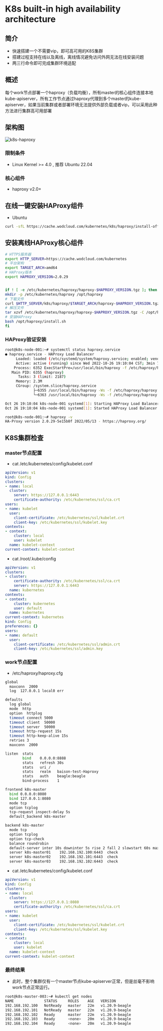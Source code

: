 # K8s built-in high availability architecture
## 简介

* 快速搭建一个不需要vip，即可高可用的K8S集群
* 搭建过程支持在线以及离线，离线情况避免访问外网无法在线安装问题
* 两三行命令即可完成集群环境适配

## 概述

每个work节点部署一个haproxy（负载均衡），所有master的核心组件连接本地kube-apiserver，所有工作节点通过haproxy代理到多个master的kube-apiserver，如果当前集群或者部署环境无法提供外部负载或者vip，可以采用此种方法进行集群高可用部署

## 架构图



![k8s-haproxy](https://github.com/likeitchen/built-in-high-availability-k8s/blob/dev-test/artwork/PNG/K8S-HAProxy.png)

### 限制条件

* Linux Kernel >= 4.0 , 推荐 Ubuntu 22.04

### 核心组件

* haproxy v2.0+

## 在线一键安装HAProxy组件

- Ubuntu

```bash
curl -sfL https://cache.wodcloud.com/kubernetes/k8s/haproxy/install-offline.sh | sh -
```

## 安装离线HAProxy核心组件

```bash
# HTTPS服务器
export HTTP_SERVER=https://cache.wodcloud.com/kubernetes
# 平台架构
export TARGET_ARCH=amd64
# HAProxy版本
export HAPROXY_VERSION=2.0.29


if ! [ -e /etc/kubernetes/haproxy/haproxy-$HAPROXY_VERSION.tgz ]; then
mkdir -p /etc/kubernetes/haproxy /opt/haproxy
# 下载文件
curl $HTTP_SERVER/k8s/haproxy/$TARGET_ARCH/haproxy-$HAPROXY_VERSION.tgz > /etc/kubernetes/haproxy/haproxy-$HAPROXY_VERSION.tgz
# 解压文件
tar xzvf /etc/kubernetes/haproxy/haproxy-$HAPROXY_VERSION.tgz -C /opt/haproxy
# 安装HAProxy
bash /opt/haproxy/install.sh
fi
```

### HAProxy验证安装

```bash
root@k8s-node-001:~# systemctl status haproxy.service 
● haproxy.service - HAProxy Load Balancer
     Loaded: loaded (/etc/systemd/system/haproxy.service; enabled; vendor preset: enabled)
     Active: active (running) since Wed 2022-10-26 19:10:04 CST; 3min 7s ago
    Process: 6352 ExecStartPre=/usr/local/bin/haproxy -f /etc/haproxy/haproxy.cfg -c -q (code=exited, status=0/SUCCESS)
   Main PID: 6355 (haproxy)
      Tasks: 3 (limit: 2187)
     Memory: 2.3M
     CGroup: /system.slice/haproxy.service
             ├─6355 /usr/local/bin/haproxy -Ws -f /etc/haproxy/haproxy.cfg -p /var/lib/haproxy/haproxy.pid
             └─6363 /usr/local/bin/haproxy -Ws -f /etc/haproxy/haproxy.cfg -p /var/lib/haproxy/haproxy.pid

Oct 26 19:10:04 k8s-node-001 systemd[1]: Starting HAProxy Load Balancer...
Oct 26 19:10:04 k8s-node-001 systemd[1]: Started HAProxy Load Balancer.

root@k8s-node-001:~# haproxy -v
HA-Proxy version 2.0.29-5e15b0f 2022/05/13 - https://haproxy.org/
```

## K8S集群检查

### master节点配置

- cat /etc/kubernetes/config/kubelet.conf

```yaml
apiVersion: v1
kind: Config
clusters:
- name: local
  cluster:
    server: https://127.0.0.1:6443
    certificate-authority: /etc/kubernetes/ssl/ca.crt
users:
- name: kubelet
  user:
    client-certificate: /etc/kubernetes/ssl/kubelet.crt
    client-key: /etc/kubernetes/ssl/kubelet.key
contexts:
- context:
    cluster: local
    user: kubelet
  name: kubelet-context
current-context: kubelet-context
```

- cat /root/.kube/config

```yaml
apiVersion: v1
clusters:
- cluster:
    certificate-authority: /etc/kubernetes/ssl/ca.crt
    server: https://127.0.0.1:6443
  name: kubernetes
contexts:
- context:
    cluster: kubernetes
    user: default
  name: kubernetes
current-context: kubernetes
kind: Config
preferences: {}
users:
- name: default
  user:
    client-certificate: /etc/kubernetes/ssl/admin.crt
    client-key: /etc/kubernetes/ssl/admin.key
```

### work节点配置

- /etc/haproxy/haproxy.cfg

```bash
global
  maxconn  2000
  log  127.0.0.1 local0 err

defaults
  log global
  mode  http
  option  httplog
  timeout connect 5000
  timeout client  50000
  timeout server  50000
  timeout http-request 15s
  timeout http-keep-alive 15s
  retries 3
  maxconn  2000

listen  stats
        bind    0.0.0.0:8888
        stats   refresh 30s
        stats   uri /
        stats   realm   baison-test-Haproxy
        stats   auth    beagle:beagle
        bind-process    1

frontend k8s-master
  bind 0.0.0.0:8080
  bind 127.0.0.1:8080
  mode tcp
  option tcplog
  tcp-request inspect-delay 5s
  default_backend k8s-master

backend k8s-master
  mode tcp
  option tcplog
  option tcp-check
  balance roundrobin
  default-server inter 10s downinter 5s rise 2 fall 2 slowstart 60s maxconn 250 maxqueue 256 weight 100
  server k8s-master01    192.168.192.100:6443  check
  server k8s-master02    192.168.192.101:6443  check
  server k8s-master03    192.168.192.102:6443  check
```

- cat /etc/kubernetes/config/kubelet.conf 

```yaml
apiVersion: v1
kind: Config
clusters:
- name: local
  cluster:
    server: https://127.0.0.1:8080
    certificate-authority: /etc/kubernetes/ssl/ca.crt
users:
- name: kubelet
  user:
    client-certificate: /etc/kubernetes/ssl/kubelet.crt
    client-key: /etc/kubernetes/ssl/kubelet.key
contexts:
- context:
    cluster: local
    user: kubelet
  name: kubelet-context
current-context: kubelet-context
```

### 最终结果

* 此时，整个集群仅有一个master节点kube-apiserver正常，但是丝毫不影响work节点正常运行。

```bash
root@k8s-master-003:~# kubectl get nodes
NAME              STATUS     ROLES    AGE   VERSION
192.168.192.100   NotReady   master   22m   v1.20.9-beagle
192.168.192.101   NotReady   master   22m   v1.20.9-beagle
192.168.192.102   Ready      master   22m   v1.20.9-beagle
192.168.192.103   Ready      <none>   20m   v1.20.9-beagle
192.168.192.104   Ready      <none>   20m   v1.20.9-beagle
```

